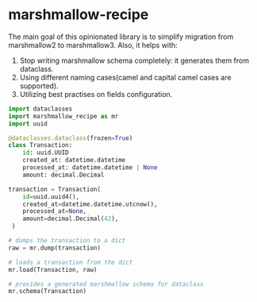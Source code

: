 # marshmallow-recipe

The main goal of this opinionated library is to simplify migration from marshmallow2 to marshmallow3. 
Also, it helps with:
1. Stop writing marshmallow schema completely: it generates them from dataclass. 
2. Using different naming cases(camel and capital camel cases are supported).
3. Utilizing best practises on fields configuration.


```python
import dataclasses
import marshmallow_recipe as mr
import uuid

@dataclasses.dataclass(frozen=True)
class Transaction:
    id: uuid.UUID
    created_at: datetime.datetime
    processed_at: datetime.datetime | None
    amount: decimal.Decimal

transaction = Transaction(
    id=uuid.uuid4(),
    created_at=datetime.datetime.utcnow(),
    processed_at=None,
    amount=decimal.Decimal(42),
 )

# dumps the transaction to a dict
raw = mr.dump(transaction) 

# loads a transaction from the dict
mr.load(Transaction, raw)

# provides a generated marshmallow schema for dataclass
mr.schema(Transaction)
```

